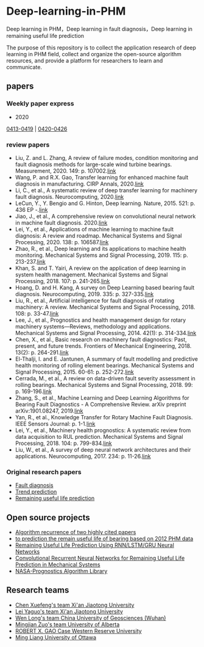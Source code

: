 # Deep-learning-in-PHM
Deep learning in PHM，Deep learning in fault diagnosis，Deep learning in remaining useful life prediction

The purpose of this repository is to collect the application research of deep learning in PHM field, collect and organize the open-source algorithm resources, and provide a platform for researchers to learn and communicate.

## papers

### Weekly paper express
- 2020 

[0413-0419](/doc/2020/0413.md)    |    [0420-0426](/doc/2020/0420.md)

### review papers
-	Liu, Z. and L. Zhang, A review of failure modes, condition monitoring and fault diagnosis methods for large-scale wind turbine bearings. Measurement, 2020. 149: p. 107002.[link](https://doi.org/10.1016/j.measurement.2019.107002)
-	Wang, P. and R.X. Gao, Transfer learning for enhanced machine fault diagnosis in manufacturing. CIRP Annals, 2020.[link](https://doi.org/10.1016/j.cirp.2020.04.074)
-	Li, C., et al., A systematic review of deep transfer learning for machinery fault diagnosis. Neurocomputing, 2020.[link](https://doi.org/10.1016/j.neucom.2020.04.045)
-	LeCun, Y., Y. Bengio and G. Hinton, Deep learning. Nature, 2015. 521: p. 436
EP  -.[link](https://www.nature.com/articles/nature14539)
-	Jiao, J., et al., A comprehensive review on convolutional neural network in machine fault diagnosis. 2020.[link](https://arxiv.org/abs/2002.07605)
- Lei, Y., et al., Applications of machine learning to machine fault diagnosis: A review and roadmap. Mechanical Systems and Signal Processing, 2020. 138: p. 106587.[link](https://www.sciencedirect.com/science/article/pii/S0888327019308088?via%3Dihub)
- Zhao, R., et al., Deep learning and its applications to machine health monitoring. Mechanical Systems and Signal Processing, 2019. 115: p. 213-237.[link](https://www.sciencedirect.com/science/article/pii/S0888327018303108)
-  Khan, S. and T. Yairi, A review on the application of deep learning in system health management. Mechanical Systems and Signal Processing, 2018. 107: p. 241-265.[link](https://www.sciencedirect.com/science/article/pii/S0888327017306064)
- Hoang, D. and H. Kang, A survey on Deep Learning based bearing fault diagnosis. Neurocomputing, 2019. 335: p. 327-335.[link](https://www.sciencedirect.com/science/article/pii/S0925231218312657)
- Liu, R., et al., Artificial intelligence for fault diagnosis of rotating machinery: A review. Mechanical Systems and Signal Processing, 2018. 108: p. 33-47.[link](https://www.sciencedirect.com/science/article/pii/S0888327018300748)
- Lee, J., et al., Prognostics and health management design for rotary machinery systems—Reviews, methodology and applications. Mechanical Systems and Signal Processing, 2014. 42(1): p. 314-334.[link](https://www.sciencedirect.com/science/article/pii/S0888327013002860)
-  Chen, X., et al., Basic research on machinery fault diagnostics: Past, present, and future trends. Frontiers of Mechanical Engineering, 2018. 13(2): p. 264-291.[link](https://link.springer.com/article/10.1007%2Fs11465-018-0472-3)
-  El-Thalji, I. and E. Jantunen, A summary of fault modelling and predictive health monitoring of rolling element bearings. Mechanical Systems and Signal Processing, 2015. 60-61: p. 252-272.[link](https://www.sciencedirect.com/science/article/pii/S0888327015000813?via%3Dihub)
- Cerrada, M., et al., A review on data-driven fault severity assessment in rolling bearings. Mechanical Systems and Signal Processing, 2018. 99: p. 169-196.[link](https://www.sciencedirect.com/science/article/pii/S0888327017303242)
- Zhang, S., et al., Machine Learning and Deep Learning Algorithms for Bearing Fault Diagnostics - A Comprehensive Review. arXiv preprint arXiv:1901.08247, 2019.[link](https://arxiv.org/abs/1901.08247)
- Yan, R., et al., Knowledge Transfer for Rotary Machine Fault Diagnosis. IEEE Sensors Journal: p. 1-1.[link](https://ieeexplore.ieee.org/document/8880697)
- Lei, Y., et al., Machinery health prognostics: A systematic review from data acquisition to RUL prediction. Mechanical Systems and Signal Processing, 2018. 104: p. 799-834.[link](https://www.sciencedirect.com/science/article/pii/S0888327017305988)
-	Liu, W., et al., A survey of deep neural network architectures and their applications. Neurocomputing, 2017. 234: p. 11-26.[link](https://doi.org/10.1016/j.neucom.2016.12.038)




### Original research papers

- [Fault diagnosis](./doc/FD.md)
- [Trend prediction](./doc/TD.md)
- [Remaining useful life prediction](./doc/RULP.md)


## Open source projects
- [Algorithm recurrence of two highly cited papers](https://github.com/AiZhanghan/deep-learning-fault-diagnosis)
- [to prediction the remain useful life of bearing based on 2012 PHM data](https://github.com/ddrrrr/projectRUL)
- [Remaining Useful Life Prediction Using RNN/LSTM/GRU Neural Networks](https://github.com/lankuohsing/Remaining-Useful-Life-Prediction-RNN)
- [Convolutional Recurrent Neural Networks for Remaining Useful Life Prediction in Mechanical Systems](https://github.com/nicolasoyharcabal/ConvRNN_for_RUL_estimation)
- [NASA-Prognostics Algorithm Library](https://github.com/nasa/PrognosticsAlgorithmLibrary)


## Research teams
- [Chen Xuefeng's team  Xi'an Jiaotong University](http://gr.xjtu.edu.cn/web/chenxf/1)
- [Lei Yaguo's team  Xi'an Jiaotong University](http://gr.xjtu.edu.cn/web/yaguolei/research;jsessionid=BB8D3BEF8C8D431E9962790085F019EF)
- [Wen Long's team  China University of Geosciences (Wuhan)](http://jidian.cug.edu.cn/info/1131/3057.htm)
- [Mingjian Zuo's team  University of Alberta](https://sites.ualberta.ca/~mzuo/)
- [ROBERT X. GAO Case Western Reserve University](https://engineering.case.edu/emae/node/286)
- [Ming Liang University of Ottawa](http://by.genie.uottawa.ca/~liang/liang.htm)


